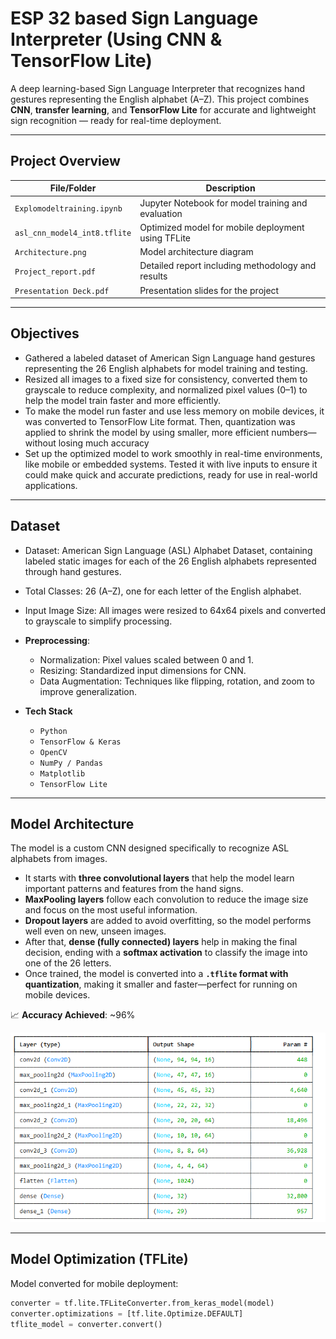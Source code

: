 
# ESP 32 based Sign Language Interpreter (Using CNN & TensorFlow Lite)

A deep learning-based Sign Language Interpreter that recognizes hand gestures representing the English alphabet (A–Z). This project combines **CNN**, **transfer learning**, and **TensorFlow Lite** for accurate and lightweight sign recognition — ready for real-time deployment.


---

## Project Overview

| File/Folder                 | Description                                              |
|----------------------------|----------------------------------------------------------|
| `Explomodeltraining.ipynb` | Jupyter Notebook for model training and evaluation       |
| `asl_cnn_model4_int8.tflite` | Optimized model for mobile deployment using TFLite       |
| `Architecture.png`         | Model architecture diagram                              |
| `Project_report.pdf`       | Detailed report including methodology and results        |
| `Presentation Deck.pdf`    | Presentation slides for the project                     |

---

## Objectives

- Gathered a labeled dataset of American Sign Language hand gestures representing the 26 English alphabets for model training and testing.
- Resized all images to a fixed size for consistency, converted them to grayscale to reduce complexity, and normalized pixel values (0–1) to help the model train faster and more efficiently.
- To make the model run faster and use less memory on mobile devices, it was converted to TensorFlow Lite format. Then, quantization was applied to shrink the model by using smaller, more efficient numbers—without losing much accuracy
- Set up the optimized model to work smoothly in real-time environments, like mobile or embedded systems. Tested it with live inputs to ensure it could make quick and accurate predictions, ready for use in real-world applications.

---

## Dataset

- Dataset: American Sign Language (ASL) Alphabet Dataset, containing labeled static images for each of the 26 English alphabets represented through hand gestures.
- Total Classes: 26 (A–Z), one for each letter of the English alphabet.
- Input Image Size: All images were resized to 64x64 pixels and converted to grayscale to simplify processing.
- **Preprocessing**: 
  - Normalization: Pixel values scaled between 0 and 1.
  - Resizing: Standardized input dimensions for CNN.
  - Data Augmentation: Techniques like flipping, rotation, and zoom to improve generalization.

- **Tech Stack**
  - `Python`
  - `TensorFlow & Keras`
  - `OpenCV`
  - `NumPy / Pandas`
  - `Matplotlib`
  - `TensorFlow Lite`

---

## Model Architecture

The model is a custom CNN designed specifically to recognize ASL alphabets from images.  

- It starts with **three convolutional layers** that help the model learn important patterns and features from the hand signs.
- **MaxPooling layers** follow each convolution to reduce the image size and focus on the most useful information.
- **Dropout layers** are added to avoid overfitting, so the model performs well even on new, unseen images.
- After that, **dense (fully connected) layers** help in making the final decision, ending with a **softmax activation** to classify the image into one of the 26 letters.
- Once trained, the model is converted into a **`.tflite` format with quantization**, making it smaller and faster—perfect for running on mobile devices.


📈 **Accuracy Achieved**: ~96%

![Architecture](./Architecture.png)

---

## Model Optimization (TFLite)

Model converted for mobile deployment:
```python
converter = tf.lite.TFLiteConverter.from_keras_model(model)
converter.optimizations = [tf.lite.Optimize.DEFAULT]
tflite_model = converter.convert()

